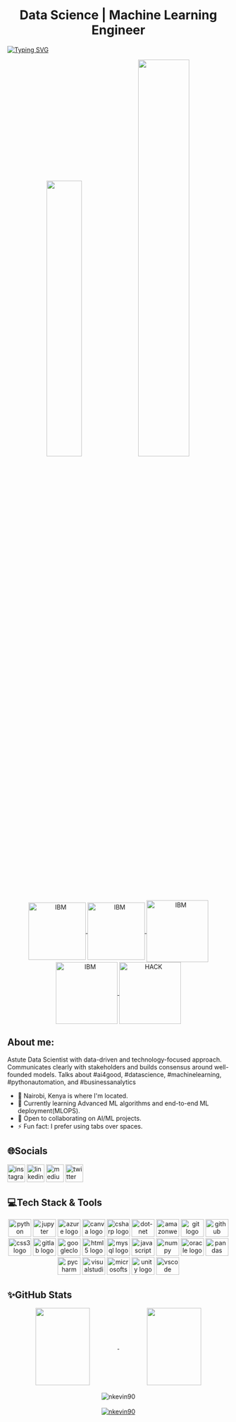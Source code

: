 <h1 align="center">Data Science
 | Machine Learning Engineer</h1>

[![Typing SVG](https://readme-typing-svg.demolab.com/?lines=Hello+there!;My+name+is+Kelvin+Njenga!;Motivated+Passionate+Fast-learner)](https://git.io/typing-svg)


<div align= "center">
<img src="https://media.giphy.com/media/3o6vXUTnulnQ3zOXm0/giphy.gif"  loop=infinite" width="40%"/>
<img src="https://media.giphy.com/media/zbpxXhCD3gD7S5I4lR/giphy.gif"  loop=infinite" width = "48%"/>
 </div>
 <br>

<div align="center">
<p align="center"> 
    <a href="https://www.credly.com/badges/4764714e-74e3-4aee-b438-555d75e37f04">
        <img align="center" 
        src="https://images.credly.com/size/680x680/images/84ac9eff-b8a2-4683-846b-f59887a73801/Python_101_Data_Science.png" 
        alt="IBM" 
        width="130"/>
    </a>
    <a href="https://www.credly.com/badges/bedb7110-22c9-4e84-af2b-0b883b520db7">
        <img align="center" 
        src="https://images.credly.com/size/680x680/images/983a66db-5853-4d8e-a9e9-03643cca9e89/IDN_Build_yourown_Chatbot-_Innovator_Award.png" 
        alt="IBM" 
        width="130"/>
    </a>
    <a href="https://www.credly.com/badges/c72cfb04-4c30-42af-9258-0a643763b364">
        <img align="center" 
        src="https://images.credly.com/size/680x680/images/09f644d1-eed2-4279-bc49-1e26cddc9d3d/Team_Essentials.png" 
        alt="IBM"
        width="140"/>
    </a>
    <a href="https://www.credly.com/badges/8dbe878a-4b08-4250-9f81-107984ce224c">
        <img align="center" 
        src="https://images.credly.com/size/340x340/images/cd4ce924-f369-4d57-b3d7-65b1497347c9/IDN_New_Collar_-_Artificial_Intel_V2.png" 
        alt="IBM"
        width="140"/>
    </a>
    
   <a href="https://au.badgr.com/public/assertions/s_bJCp2URRGoCfTzv2NG_g">
    <img align="center" 
     src="https://api.au.badgr.io/public/assertions/s_bJCp2URRGoCfTzv2NG_g/image/size/340x340/" 
     alt="HACK"
        width="140"/>
    </a>
</p>
</div>
 
 <h2 align = 'left' >About me:</h2>
 <p> Astute Data Scientist 
with data-driven and technology-focused approach. Communicates clearly with stakeholders and builds consensus around well-founded models.
Talks about #ai4good, #datascience, #machinelearning, #pythonautomation, and #businessanalytics</p>

* 📍 Nairobi, Kenya is where I'm located.
* 🧠 Currently learning Advanced ML algorithms and end-to-end ML deployment(MLOPS).
* 🤝 Open to collaborating on AI/ML projects.
* ⚡ Fun fact: I prefer using tabs over spaces.


###
<h2 align="left">🌐Socials</h2>
<div align="left">

<a href="https://instagram.com/_nkevin"><img src="https://img.shields.io/static/v1?message=Instagram&logo=instagram&label=&color=E4405F&logoColor=white&labelColor=&style=for-the-badge" height="40"  alt="instagram logo"  /></a>
<a href="https://linkedin.com/in/kelvin-njenga-94aaa4186/"><img src="https://img.shields.io/static/v1?message=LinkedIn&logo=linkedin&label=&color=0077B5&logoColor=white&labelColor=&style=for-the-badge" height="40" alt="linkedin logo"  /></a>
<a href="https://medium.com/@@n.kevin3h"><img src="https://img.shields.io/static/v1?message=Medium&logo=medium&label=&color=12100E&logoColor=white&labelColor=&style=for-the-badge" height="40" alt="medium logo" /></a> 
<a href="https://twitter.com/nkevin_90"><img src="https://img.shields.io/static/v1?message=Twitter&logo=twitter&label=&color=1DA1F2&logoColor=white&labelColor=&style=for-the-badge" height="40" alt="twitter logo"  /></a>
 

 </div>
<h2 align="left">💻Tech Stack & Tools</h2>

<div align="center">
  <img src="https://cdn.jsdelivr.net/gh/devicons/devicon/icons/python/python-original.svg" height="40" width="52" alt="python logo"  />
  <img src="https://cdn.jsdelivr.net/gh/devicons/devicon/icons/jupyter/jupyter-original.svg" height="40" width="52" alt="jupyter logo"  />
  <img src="https://cdn.jsdelivr.net/gh/devicons/devicon/icons/azure/azure-original.svg" height="40" width="52" alt="azure logo"  />
  <img src="https://cdn.jsdelivr.net/gh/devicons/devicon/icons/canva/canva-original.svg" height="40" width="52" alt="canva logo"  />
  <img src="https://cdn.jsdelivr.net/gh/devicons/devicon/icons/csharp/csharp-original.svg" height="40" width="52" alt="csharp logo"  />
  <img src="https://cdn.jsdelivr.net/gh/devicons/devicon/icons/dot-net/dot-net-original.svg" height="40" width="52" alt="dot-net logo"  />
  <img src="https://cdn.jsdelivr.net/gh/devicons/devicon/icons/amazonwebservices/amazonwebservices-original.svg" height="40" width="52" alt="amazonwebservices logo"  />
  <img src="https://cdn.jsdelivr.net/gh/devicons/devicon/icons/git/git-original.svg" height="40" width="52" alt="git logo"  />
  <img src="https://cdn.jsdelivr.net/gh/devicons/devicon/icons/github/github-original.svg" height="40" width="52" alt="github logo"  />
  <img src="https://cdn.jsdelivr.net/gh/devicons/devicon/icons/css3/css3-original.svg" height="40" width="52" alt="css3 logo"  />
  <img src="https://cdn.jsdelivr.net/gh/devicons/devicon/icons/gitlab/gitlab-original.svg" height="40" width="52" alt="gitlab logo"  />
  <img src="https://cdn.jsdelivr.net/gh/devicons/devicon/icons/googlecloud/googlecloud-original.svg" height="40" width="52" alt="googlecloud logo"  />
  <img src="https://cdn.jsdelivr.net/gh/devicons/devicon/icons/html5/html5-original.svg" height="40" width="52" alt="html5 logo"  />
  <img src="https://cdn.jsdelivr.net/gh/devicons/devicon/icons/mysql/mysql-original.svg" height="40" width="52" alt="mysql logo"  />
  <img src="https://cdn.jsdelivr.net/gh/devicons/devicon/icons/javascript/javascript-original.svg" height="40" width="52" alt="javascript logo"  />
  <img src="https://cdn.jsdelivr.net/gh/devicons/devicon/icons/numpy/numpy-original.svg" height="40" width="52" alt="numpy logo"  />
  <img src="https://cdn.jsdelivr.net/gh/devicons/devicon/icons/oracle/oracle-original.svg" height="40" width="52" alt="oracle logo"  />
  <img src="https://cdn.jsdelivr.net/gh/devicons/devicon/icons/pandas/pandas-original.svg" height="40" width="52" alt="pandas logo"  />
  <img src="https://cdn.jsdelivr.net/gh/devicons/devicon/icons/pycharm/pycharm-original.svg" height="40" width="52" alt="pycharm logo"  />
  <img src="https://cdn.jsdelivr.net/gh/devicons/devicon/icons/visualstudio/visualstudio-plain.svg" height="40" width="52" alt="visualstudio logo"  />
  <img src="https://cdn.jsdelivr.net/gh/devicons/devicon/icons/microsoftsqlserver/microsoftsqlserver-plain.svg" height="40" width="52" alt="microsoftsqlserver logo"  />
  <img src="https://cdn.jsdelivr.net/gh/devicons/devicon/icons/unity/unity-original.svg" height="40" width="52" alt="unity logo"  />
  <img src="https://cdn.jsdelivr.net/gh/devicons/devicon/icons/vscode/vscode-original.svg" height="40" width="52" alt="vscode logo"  />
</div>



<h2 align="left">✨GitHub Stats</h2>

<p align="center">
    <a href="https://github.com/nkevin90">
        <img align="center"  
        height="175px" 
        src="https://denvercoder1-github-readme-stats.vercel.app/api?username=nkevin90&show_icons=true&count_private=true&theme=react&border_color=7F3FBF&bg_color=0D1117&title_color=F85D7F&icon_color=F8D866" 
        height="192px" 
        width="49.5%"/>
    </a>
    <a href="https://github.com/nkevin90">
        <img align="center" 
        height="175px"  
        src="https://denvercoder1-github-readme-stats.vercel.app/api/top-langs/?username=nkevin90&langs_count=8&layout=compact&theme=react&border_color=7F3FBF&bg_color=0D1117&title_color=F85D7F&icon_color=F8D866" 
        height="192px" 
        width="49.5%"/>
    </a>
    <br><br>
    <img align="center" 
    src="https://github-readme-streak-stats.herokuapp.com/?user=nkevin90&theme=radical&border=7F3FBF&background=0D1117" alt="nkevin90"/>
    <br><br>
    <a href="https://github.com/nkevin90">
        <img src="https://github-profile-summary-cards.vercel.app/api/cards/profile-details?username=nkevin90&theme=radical" alt="nkevin90"/>
    </a>
</p>

</div>




  
  
 
  
